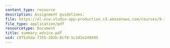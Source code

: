 ```yaml
---
content_type: resource
description: Assignment guidelines.
file: https://ol-ocw-studio-app-production.s3.amazonaws.com/courses/9-12-experimental-molecular-neurobiology-fall-2006/c975a5da7355202b8cf95c2d1e249495_summary_advice.pdf
file_type: application/pdf
resourcetype: Document
title: summary_advice.pdf
uid: c975a5da-7355-202b-8cf9-5c2d1e249495
---
```

